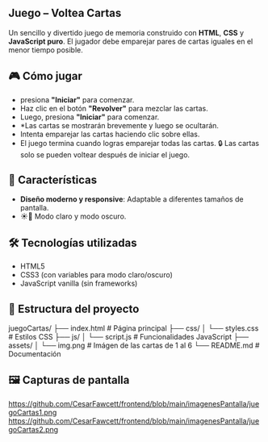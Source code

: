 ## Juego – Voltea Cartas

Un sencillo y divertido juego de memoria construido con **HTML**, **CSS** y **JavaScript puro**. 
El jugador debe emparejar pares de cartas iguales en el menor tiempo posible.

## 🎮 Cómo jugar

* presiona **"Iniciar"** para comenzar.
* Haz clic en el botón **"Revolver"** para mezclar las cartas.
* Luego, presiona **"Iniciar"** para comenzar.
* *Las cartas se mostrarán brevemente y luego se ocultarán.
* Intenta emparejar las cartas haciendo clic sobre ellas.
* El juego termina cuando logras emparejar todas las cartas.
🔒 Las cartas solo se pueden voltear después de iniciar el juego.


## 🚀 Características

- **Diseño moderno y responsive**: Adaptable a diferentes tamaños de pantalla.
- ☀️🌙 Modo claro y modo oscuro.


## 🛠️ Tecnologías utilizadas

- HTML5
- CSS3 (con variables para modo claro/oscuro)
- JavaScript vanilla (sin frameworks)

## 📂 Estructura del proyecto

juegoCartas/
├── index.html # Página principal
├── css/
│ └── styles.css # Estilos CSS
├── js/
│ └── script.js # Funcionalidades JavaScript
├── assets/
│ └── img.png # Imágen de las cartas de 1 al 6
└── README.md # Documentación

## 🖼️ Capturas de pantalla

https://github.com/CesarFawcett/frontend/blob/main/imagenesPantalla/juegoCartas1.png
https://github.com/CesarFawcett/frontend/blob/main/imagenesPantalla/juegoCartas2.png
